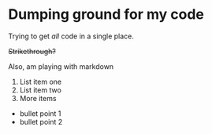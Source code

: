 # Dumping ground for my code

Trying to get *all* code in a single place.

~~Strikethrough?~~

Also, am playing with markdown
1. List item one
2. List item two
3. More items

* bullet point 1
* bullet point 2





